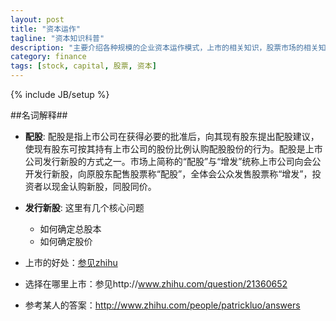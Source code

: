 ```yaml
---
layout: post
title: "资本运作"
tagline: "资本知识科普"
description: "主要介绍各种规模的企业资本运作模式，上市的相关知识，股票市场的相关知识"
category: finance
tags: [stock, capital, 股票, 资本]
---
```

{% include JB/setup %}


##名词解释##

- **配股**: 配股是指上市公司在获得必要的批准后，向其现有股东提出配股建议，使现有股东可按其持有上市公司的股份比例认购配股股份的行为。配股是上市公司发行新股的方式之一。市场上简称的“配股”与“增发”统称上市公司向会公开发行新股，向原股东配售股票称“配股”，全体会公众发售股票称“增发”，投资者以现金认购新股，同股同价。

- **发行新股**: 这里有几个核心问题
  - 如何确定总股本
  - 如何确定股价

- 上市的好处：[参见zhihu]()

- 选择在哪里上市：参见http://www.zhihu.com/question/21360652

- 参考某人的答案：http://www.zhihu.com/people/patrickluo/answers
